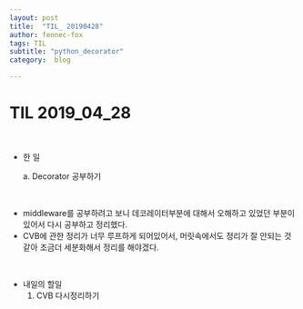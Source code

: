 ```yaml
---
layout: post
title:  "TIL_ 20190428"
author: fennec-fox
tags: TIL
subtitle: "python_decorator"
category:  blog

---
```




# TIL 2019_04_28

<br>

- 한 일
  
  a. Decorator 공부하기

<br>

- middleware를 공부하려고 보니 데코레이터부분에 대해서 오해하고 있었던 부분이 있어서 다시 공부하고 정리했다. 
- CVB에 관한 정리가 너무 루프하게 되어있어서, 머릿속에서도 정리가 잘 안되는 것 같아 조금더 세분화해서 정리를 해야겠다.

<br>

- 내일의 할일
  1. CVB 다시정리하기

